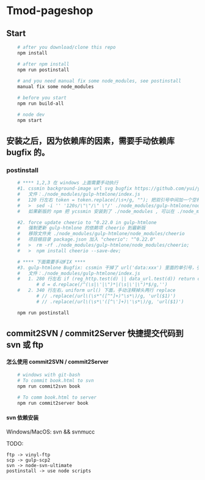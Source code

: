 # Tmod-pageshop

## Start
``` bash
    # after you download/clone this repo
    npm install

    # after npm install
    npm run postinstall 
    
    # and you need manual fix some node_modules, see postinstall
    manual fix some node_modules

    # before you start
    npm run build-all

    # node dev
    npm start
```

## 安装之后，因为依赖库的因素，需要手动依赖库 bugfix 的。
### postinstall
``` bash
    # **** 1,2,3 在 windows 上面需要手动执行
    #1. cssmin background-image url svg bugfix https://github.com/yui/yuicompressor/issues/141
    #   文件：./node_modules/gulp-htmlone/index.js
    #   120 行左右 token = token.replace(/\s+/g, ""); 把双引号中间加一个空格
    #   >  sed -i '' '120s/\"\"/\" \"/' ./node_modules/gulp-htmlone/node_modules/ycssmin/cssmin.js;
    #   如果新版的 npm 把 ycssmin 安装到了 ./node_modules , 可以在 ./node_modules/ycssmin 中操作

    #2. force update cheerio to ^0.22.0 in gulp-htmlone
    #   强制更新 gulp-htmlone 的依赖项 cheerio 到最新版
    #   移除文件夹 ./node_modules/gulp-htmlone/node_modules/cheerio
    #   项目根目录 package.json 加入 "cheerio": "^0.22.0"
    #   >  rm -rf ./node_modules/gulp-htmlone/node_modules/cheerio;
    #   >  npm install cheerio --save-dev;

    # **** 下面需要手动FIX ****
    #3. gulp-htmlone Bugfix: cssmin 干掉了 url('data:xxx') 里面的单引号，引起 svg 的 background 异常
    #   文件：./node_modules/gulp-htmlone/index.js
    #   1. 280 行左右 if (reg_http.test(d) || data_url.test(d)) return c; 前面加上
           # d = d.replace(/^(\s|\'|\")*|(\s|\'|\")*$/g,'')
    #   2. 340 行左右，uniform url() 下面，手动注释掉头两行 replace
           # // .replace(/url\(\s*"([^"]+)"\s*\)/g, 'url($1)')
           # // .replace(/url\(\s*\'([^\']+)\'\s*\)/g, 'url($1)')

    npm run postinstall
```

## commit2SVN / commit2Server 快捷提交代码到 svn 或 ftp
#### 怎么使用 commit2SVN / commit2Server
``` bash
    # windows with git-bash
    # To commit book.html to svn
    npm run commit2svn book

    # To comm book.html to server
    npm run commit2server book
```

#### svn 依赖安装
Windows/MacOS: svn && svnmucc

TODO: 

    ftp -> vinyl-ftp
    scp -> gulp-scp2
    svn -> node-svn-ultimate
    postinstall -> use node scripts
